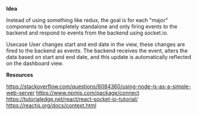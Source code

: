 **Idea**

Instead of using something like redux, the goal is for each "major" components to be completely standalone and only firing events to the backend and respond to events from the backend using socket.io.

Usecase
User changes start and end date in the view, these changes are fired to the backend as events. The backend receives the event, alters the data based on start and end date, and this update is automatically reflected on the dashboard view.

**Resources**

https://stackoverflow.com/questions/6084360/using-node-js-as-a-simple-web-server
https://www.npmjs.com/package/connect
https://tutorialedge.net/react/react-socket-io-tutorial/
https://reactjs.org/docs/context.html
